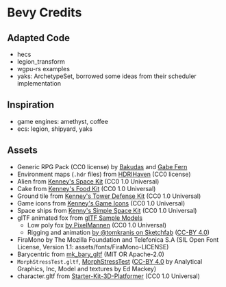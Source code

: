 # Bevy Credits

## Adapted Code

* hecs
* legion_transform
* wgpu-rs examples
* yaks: ArchetypeSet, borrowed some ideas from their scheduler implementation

## Inspiration

* game engines: amethyst, coffee
* ecs: legion, shipyard, yaks

## Assets

* Generic RPG Pack (CC0 license) by [Bakudas](https://twitter.com/bakudas) and [Gabe Fern](https://twitter.com/_Gabrielfer)
* Environment maps (`.hdr` files) from [HDRIHaven](https://hdrihaven.com) (CC0 license)
* Alien from [Kenney's Space Kit](https://www.kenney.nl/assets/space-kit) (CC0 1.0 Universal)
* Cake from [Kenney's Food Kit](https://www.kenney.nl/assets/food-kit) (CC0 1.0 Universal)
* Ground tile from [Kenney's Tower Defense Kit](https://www.kenney.nl/assets/tower-defense-kit) (CC0 1.0 Universal)
* Game icons from [Kenney's Game Icons](https://www.kenney.nl/assets/game-icons) (CC0 1.0 Universal)
* Space ships from [Kenny's Simple Space Kit](https://www.kenney.nl/assets/simple-space) (CC0 1.0 Universal)
* glTF animated fox from [glTF Sample Models][fox]
  * Low poly fox [by PixelMannen] (CC0 1.0 Universal)
  * Rigging and animation [by @tomkranis on Sketchfab] ([CC-BY 4.0])
* FiraMono by The Mozilla Foundation and Telefonica S.A (SIL Open Font License, Version 1.1: assets/fonts/FiraMono-LICENSE)
* Barycentric from [mk_bary_gltf](https://github.com/komadori/mk_bary_gltf) (MIT OR Apache-2.0)
* `MorphStressTest.gltf`, [MorphStressTest] ([CC-BY 4.0] by Analytical Graphics, Inc, Model and textures by Ed Mackey)
* character.gltf from [Starter-Kit-3D-Platformer](https://github.com/KenneyNL/Starter-Kit-3D-Platformer) (CC0 1.0 Universal)

[MorphStressTest]: https://github.com/KhronosGroup/glTF-Sample-Models/tree/master/2.0/MorphStressTest
[fox]: https://github.com/KhronosGroup/glTF-Sample-Models/tree/master/2.0/Fox
[by PixelMannen]: https://opengameart.org/content/fox-and-shiba
[by @tomkranis on Sketchfab]: https://sketchfab.com/models/371dea88d7e04a76af5763f2a36866bc
[CC-BY 4.0]: https://creativecommons.org/licenses/by/4.0/
